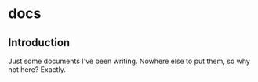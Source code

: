 docs
====

Introduction
------------

Just some documents I've been writing. Nowhere else to put them, so why not here? Exactly.